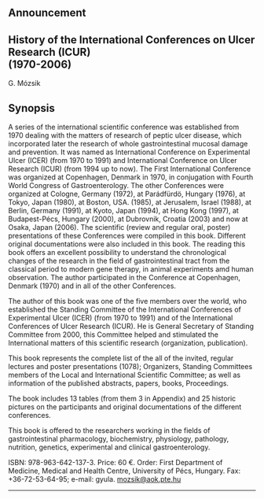## Announcement

## History of the International Conferences on Ulcer Research (ICUR) <br> (1970-2006)

G. Mózsik


## Synopsis

A series of the international scientific conference was established from 1970 dealing with the matters of research of peptic ulcer disease, which incorporated later the research of whole gastrointestinal mucosal damage and prevention.
It was named as International Conference on Experimental Ulcer (ICER) (from 1970 to 1991) and International Conference on Ulcer Research (ICUR) (from 1994 up to now).
The First International Conference was organized at Copenhagen, Denmark in 1970, in conjugation with Fourth World Congress of Gastroenterology. The other Conferences were organized at Cologne, Germany (1972), at Parádfürdö, Hungary (1976), at Tokyo, Japan (1980), at Boston, USA. (1985), at Jerusalem, Israel (1988), at Berlin, Germany (1991), at Kyoto, Japan (1994), at Hong Kong (1997), at Budapest-Pécs, Hungary (2000), at Dubrovnik, Croatia (2003) and now at Osaka, Japan (2006).
The scientific (review and regular oral, poster) presentations of these Conferences were compiled in this book. Different original documentations were also included in this book. The reading this book offers an excellent possibility to understand the chronological changes of the research in the field of gastrointestinal tract from the classical period to modern gene therapy, in animal experiments amd human observation.
The author participated in the Conference at Copenhagen, Denmark (1970) and in all of the other Conferences.

The author of this book was one of the five members over the world, who established the Standing Committee of the International Conferences of Experimental Ulcer (ICER) (from 1970 to 1991) and of the International Conferences of Ulcer Research (ICUR). He is General Secretary of Standing Committee from 2000, this Committee helped and stimulated the International matters of this scientific research (organization, publication).

This book represents the complete list of the all of the invited, regular lectures and poster presentations (1078); Organizers, Standing Committees members of the Local and International Scientific Committee; as well as information of the published abstracts, papers, books, Proceedings.

The book includes 13 tables (from them 3 in Appendix) and 25 historic pictures on the participants and original documentations of the different conferences.

This book is offered to the researchers working in the fields of gastrointestinal pharmacology, biochemistry, physiology, pathology, nutrition, genetics, experimental and clinical gastroenterology.

ISBN: 978-963-642-137-3. Price: 60 €. Order: First Department of Medicine, Medical and Health Centre, University of Pécs, Hungary. Fax: +36-72-53-64-95; e-mail: gyula. mozsik@aok.pte.hu




---


